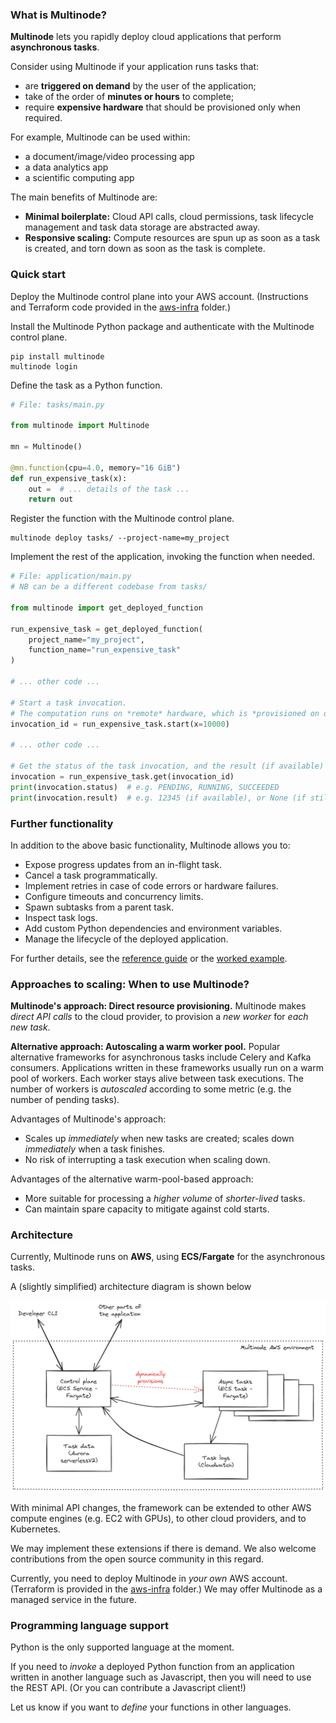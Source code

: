 ### What is Multinode?

**Multinode** lets you rapidly deploy cloud applications that perform **asynchronous tasks**.

Consider using Multinode if your application runs tasks that:
- are **triggered on demand** by the user of the application;
- take of the order of **minutes or hours** to complete;
- require **expensive hardware** that should be provisioned only when required.

For example, Multinode can be used within:
- a document/image/video processing app
- a data analytics app
- a scientific computing app

The main benefits of Multinode are:
- **Minimal boilerplate:** Cloud API calls, cloud permissions,
task lifecycle management and task data storage are abstracted away.
- **Responsive scaling:** Compute resources are spun up as soon as a task is created,
and torn down as soon as the task is complete.


### Quick start

Deploy the Multinode control plane into your AWS account.
(Instructions and Terraform code provided in the [aws-infra](aws-infra/README.md) folder.)

Install the Multinode Python package and authenticate with the Multinode control plane.
```commandline
pip install multinode
multinode login
```

Define the task as a Python function.
```python
# File: tasks/main.py

from multinode import Multinode

mn = Multinode()

@mn.function(cpu=4.0, memory="16 GiB")
def run_expensive_task(x):
    out =  # ... details of the task ...
    return out
```

Register the function with the Multinode control plane.
```commandline
multinode deploy tasks/ --project-name=my_project
```

Implement the rest of the application, invoking the function when needed.
```python
# File: application/main.py
# NB can be a different codebase from tasks/

from multinode import get_deployed_function

run_expensive_task = get_deployed_function(
    project_name="my_project",
    function_name="run_expensive_task"
)

# ... other code ...

# Start a task invocation.
# The computation runs on *remote* hardware, which is *provisioned on demand*.
invocation_id = run_expensive_task.start(x=10000)

# ... other code ...

# Get the status of the task invocation, and the result (if available)
invocation = run_expensive_task.get(invocation_id)
print(invocation.status)  # e.g. PENDING, RUNNING, SUCCEEDED
print(invocation.result)  # e.g. 12345 (if available), or None (if still running)
```


### Further functionality

In addition to the above basic functionality, Multinode allows you to:
- Expose progress updates from an in-flight task.
- Cancel a task programmatically.
- Implement retries in case of code errors or hardware failures.
- Configure timeouts and concurrency limits.
- Spawn subtasks from a parent task.
- Inspect task logs.
- Add custom Python dependencies and environment variables.
- Manage the lifecycle of the deployed application.

For further details, see
the [reference guide](python-client/README.md)
or the [worked example](example-project/README.md).


### Approaches to scaling: When to use Multinode?

**Multinode's approach: Direct resource provisioning.**
Multinode makes _direct API calls_ to the cloud provider, to provision a _new worker_ for _each new task_.

**Alternative approach: Autoscaling a warm worker pool.**
Popular alternative frameworks for asynchronous tasks include Celery and Kafka consumers.
Applications written in these frameworks usually run on a warm pool of workers.
Each worker stays alive between task executions.
The number of workers is _autoscaled_ according to some metric (e.g. the number of pending tasks).

Advantages of Multinode's approach:
- Scales up _immediately_ when new tasks are created; scales down _immediately_ when a task finishes.
- No risk of interrupting a task execution when scaling down.

Advantages of the alternative warm-pool-based approach:
- More suitable for processing a _higher volume_ of _shorter-lived_ tasks. 
- Can maintain spare capacity to mitigate against cold starts.


### Architecture

Currently, Multinode runs on **AWS**, using **ECS/Fargate** for the asynchronous tasks.

A (slightly simplified) architecture diagram is shown below

![architecture](images/architecture.png)

With minimal API changes, the framework can be extended to
other AWS compute engines (e.g. EC2 with GPUs), to other cloud providers, and to Kubernetes.

We may implement these extensions if there is demand. 
We also welcome contributions from the open source community in this regard.

Currently, you need to deploy Multinode in _your own_ AWS account.
(Terraform is provided in the [aws-infra](aws-infra/README.md) folder.)
We may offer Multinode as a managed service in the future.


### Programming language support

Python is the only supported language at the moment.

If you need to _invoke_ a deployed Python function from an application written in
another language such as Javascript, then you will need to use the REST API.
(Or you can contribute a Javascript client!)

Let us know if you want to _define_ your functions in other languages.
